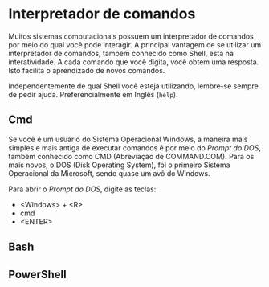 # Interpretador de comandos
Muitos sistemas computacionais possuem um interpretador de comandos por meio do qual você pode interagir. 
A principal vantagem de se utilizar um interpretador de comandos, também conhecido como Shell, esta na interatividade.
A cada comando que você digita, você obtem uma resposta. Isto facilita o aprendizado de novos comandos.

Independentemente de qual Shell você esteja utilizando, lembre-se sempre de pedir ajuda. Preferencialmente em Inglês (`help`).

## Cmd
Se você é um usuário do Sistema Operacional Windows, a maneira mais simples e mais antiga de executar comandos é por meio
do *Prompt do DOS*, também conhecido como CMD (Abreviação de COMMAND.COM). Para os mais novos, o DOS (Disk Operating System), 
foi o primeiro Sistema Operacional da Microsoft, sendo quase um avô do Windows.

Para abrir o *Prompt do DOS*, digite as teclas: 
* \<Windows> + \<R>
* cmd
* \<ENTER>

## Bash

## PowerShell
